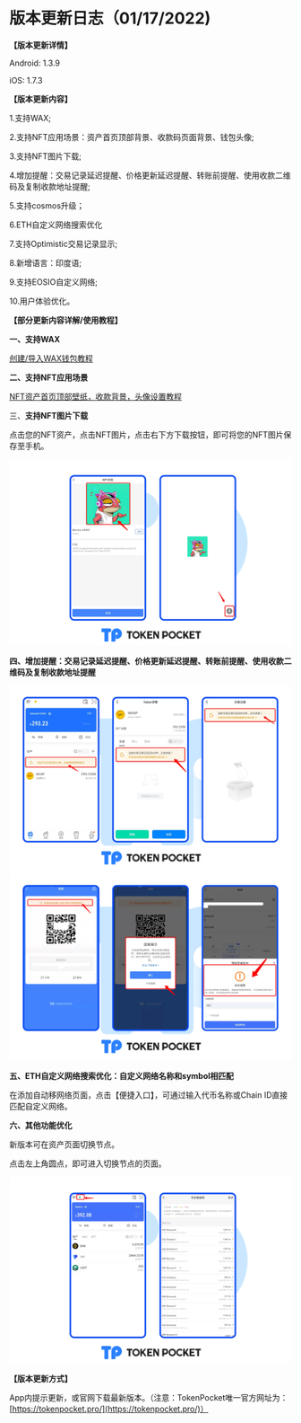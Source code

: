 # 版本更新日志（01/17/2022)

**【版本更新详情】**

Android: 1.3.9

iOS: 1.7.3

&#x20;

**【版本更新内容】**

1.支持WAX;

2.支持NFT应用场景：资产首页顶部背景、收款码页面背景、钱包头像;

3.支持NFT图片下载;

4.增加提醒：交易记录延迟提醒、价格更新延迟提醒、转账前提醒、使用收款二维码及复制收款地址提醒;

5.支持cosmos升级；

6.ETH自定义网络搜索优化

7.支持Optimistic交易记录显示;

8.新增语言：印度语;

9.支持EOSIO自定义网络;

10.用户体验优化。

&#x20;

**【部分更新内容详解/使用教程】**

**一、支持WAX**

[创建/导入WAX钱包教程](https://help.tokenpocket.pro/cn/how-to-trade-on-dex/wax-use-guide)

**二、支持NFT应用场景**

[NFT资产首页顶部壁纸，收款背景，头像设置教程](https://help.tokenpocket.pro/cn/wallet-operation/set-nft)

三、**支持NFT图片下载**

点击您的NFT资产，点击NFT图片，点击右下方下载按钮，即可将您的NFT图片保存至手机。

![](<../../.gitbook/assets/nft下载 zh.png>)

**四、增加提醒：交易记录延迟提醒、价格更新延迟提醒、转账前提醒、使用收款二维码及复制收款地址提醒**

![](<../../.gitbook/assets/提醒1 zh.png>) ![](<../../.gitbook/assets/提醒2 zh.png>)

**五、ETH自定义网络搜索优化：自定义网络名称和symbol相匹配**

在添加自动移网络页面，点击【便捷入口】，可通过输入代币名称或Chain ID直接匹配自定义网络。

**六、其他功能优化**

新版本可在资产页面切换节点。

点击左上角圆点，即可进入切换节点的页面。

![](../../.gitbook/assets/切换节点zh.png)

**【版本更新方式】**

App内提示更新，或官网下载最新版本。（注意：TokenPocket唯一官方网址为：[https://tokenpocket.pro/](https://tokenpocket.pro/)）
